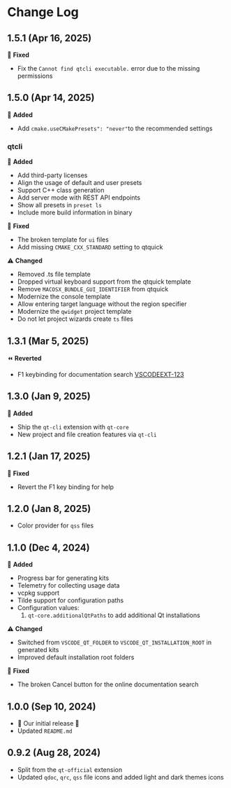 # Change Log

## 1.5.1 (Apr 16, 2025)

🐞 **Fixed**

- Fix the `Cannot find qtcli executable.` error due to the missing permissions

## 1.5.0 (Apr 14, 2025)

🎉 **Added**

- Add `cmake.useCMakePresets": "never"`to the recommended settings

### qtcli

🎉 **Added**

- Add third-party licenses
- Align the usage of default and user presets
- Support C++ class generation
- Add server mode with REST API endpoints
- Show all presets in `preset ls`
- Include more build information in binary

🐞 **Fixed**

- The broken template for `ui` files
- Add missing `CMAKE_CXX_STANDARD` setting to qtquick

⚠️ **Changed**

- Removed .ts file template
- Dropped virtual keyboard support from the qtquick template
- Remove `MACOSX_BUNDLE_GUI_IDENTIFIER` from qtquick
- Modernize the console template
- Allow entering target language without the region specifier
- Modernize the `qwidget` project template
- Do not let project wizards create `ts` files

## 1.3.1 (Mar 5, 2025)

⏪ **Reverted**

- F1 keybinding for documentation search [VSCODEEXT-123](https://bugreports.qt.io/browse/VSCODEEXT-123)

## 1.3.0 (Jan 9, 2025)

🎉 **Added**

- Ship the `qt-cli` extension with `qt-core`
- New project and file creation features via `qt-cli`

## 1.2.1 (Jan 17, 2025)

🐞 **Fixed**

- Revert the F1 key binding for help

## 1.2.0 (Jan 8, 2025)

- Color provider for `qss` files

## 1.1.0 (Dec 4, 2024)

🎉 **Added**

- Progress bar for generating kits
- Telemetry for collecting usage data
- vcpkg support
- Tilde support for configuration paths
- Configuration values:
    1. `qt-core.additionalQtPaths` to add additional Qt installations

⚠️ **Changed**

- Switched from `VSCODE_QT_FOLDER` to `VSCODE_QT_INSTALLATION_ROOT` in generated kits
- Improved default installation root folders

🐞 **Fixed**

- The broken Cancel button for the online documentation search

## 1.0.0 (Sep 10, 2024)

- 🎉 Our initial release 🎉
- Updated `README.md`

## 0.9.2 (Aug 28, 2024)

- Split from the `qt-official` extension
- Updated `qdoc`, `qrc`, `qss` file icons  and added light and dark themes icons
